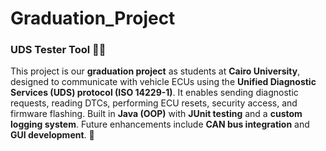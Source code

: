 # Graduation_Project
### **UDS Tester Tool 🚗🔧**  
This project is our **graduation project** as students at **Cairo University**, designed to communicate with vehicle ECUs using the **Unified Diagnostic Services (UDS) protocol (ISO 14229-1)**. It enables sending diagnostic requests, reading DTCs, performing ECU resets, security access, and firmware flashing. Built in **Java (OOP)** with **JUnit testing** and a **custom logging system**. Future enhancements include **CAN bus integration** and **GUI development**. 🚀
